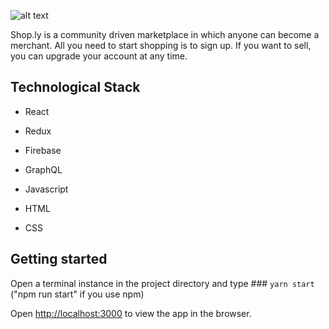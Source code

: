 ![alt text](https://github.com/stanislav623/shoply/blob/master/src/assets/logo.jpeg)

Shop.ly is a community driven marketplace in which anyone can become a merchant. 
All you need to start shopping is to sign up. If you want to sell, you can upgrade your account at any time.

## Technological Stack

- React
- Redux
- Firebase
- GraphQL

- Javascript
- HTML
- CSS

## Getting started

Open a terminal instance in the project directory and type ### `yarn start` ("npm run start" if you use npm)

Open [http://localhost:3000](http://localhost:3000) to view the app in the browser.
